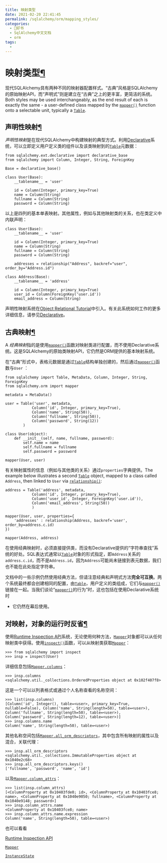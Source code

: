 ```yaml
---
title: 映射类型
date: 2021-02-20 22:41:45
permalink: /sqlalchemy/orm/mapping_styles/
categories:
  - 📖好书
  - SqlAlchemy中文文档
  - orm
tags:
  - 
---
```

映射类型[¶](#types-of-mappings "Permalink to this headline")
============================================================

现代SQLAlchemy具有两种不同的映射器配置样式。“古典”风格是SQLAlchemy的原始映射API，而“声明式”则是建立在“古典”之上的更丰富，更简洁的系统。Both
styles may be used interchangeably, as the end result of each is exactly
the same - a user-defined class mapped by the [`mapper()`](mapping_api.html#sqlalchemy.orm.mapper "sqlalchemy.orm.mapper")
function onto a selectable unit, typically a [`Table`](core_metadata.html#sqlalchemy.schema.Table "sqlalchemy.schema.Table").

声明性映射[¶](#declarative-mapping "Permalink to this headline")
----------------------------------------------------------------

*声明性映射*是在现代SQLAlchemy中构建映射的典型方式。利用[Declarative](extensions_declarative_index.html)系统，可以立即定义用户定义类的组件以及该类映射到的[`Table`](core_metadata.html#sqlalchemy.schema.Table "sqlalchemy.schema.Table")元数据：

    from sqlalchemy.ext.declarative import declarative_base
    from sqlalchemy import Column, Integer, String, ForeignKey

    Base = declarative_base()

    class User(Base):
        __tablename__ = 'user'

        id = Column(Integer, primary_key=True)
        name = Column(String)
        fullname = Column(String)
        password = Column(String)

以上是四列的基本单表映射。其他属性，例如与其他映射类的关系，也在类定义中内联声明：

    class User(Base):
        __tablename__ = 'user'

        id = Column(Integer, primary_key=True)
        name = Column(String)
        fullname = Column(String)
        password = Column(String)

        addresses = relationship("Address", backref="user", order_by="Address.id")

    class Address(Base):
        __tablename__ = 'address'

        id = Column(Integer, primary_key=True)
        user_id = Column(ForeignKey('user.id'))
        email_address = Column(String)

声明性映射系统在[Object Relational
Tutorial](tutorial.html)中引入。有关此系统如何工作的更多详细信息，请参见[Declarative](extensions_declarative_index.html)。

古典映射[¶](#classical-mappings "Permalink to this headline")
-------------------------------------------------------------

A *经典映射*指的是使用[`mapper()`](mapping_api.html#sqlalchemy.orm.mapper "sqlalchemy.orm.mapper")函数对映射类进行配置，而不使用Declarative系统。这是SQLAlchemy的原始类映射API，它仍然是ORM提供的基本映射系统。

在“古典”形式中，表格元数据是通过[`Table`](core_metadata.html#sqlalchemy.schema.Table "sqlalchemy.schema.Table")结构单独创建的，然后通过[`mapper()`](mapping_api.html#sqlalchemy.orm.mapper "sqlalchemy.orm.mapper")函数与`User` ：

    from sqlalchemy import Table, MetaData, Column, Integer, String, ForeignKey
    from sqlalchemy.orm import mapper

    metadata = MetaData()

    user = Table('user', metadata,
                Column('id', Integer, primary_key=True),
                Column('name', String(50)),
                Column('fullname', String(50)),
                Column('password', String(12))
            )

    class User(object):
        def __init__(self, name, fullname, password):
            self.name = name
            self.fullname = fullname
            self.password = password

    mapper(User, user)

有关映射属性的信息（例如与其他类的关系）通过`properties`字典提供。The example below illustrates a second [`Table`](core_metadata.html#sqlalchemy.schema.Table "sqlalchemy.schema.Table")
object, mapped to a class called `Address`, then
linked to `User` via [`relationship()`](relationship_api.html#sqlalchemy.orm.relationship "sqlalchemy.orm.relationship"):

    address = Table('address', metadata,
                Column('id', Integer, primary_key=True),
                Column('user_id', Integer, ForeignKey('user.id')),
                Column('email_address', String(50))
                )

    mapper(User, user, properties={
        'addresses' : relationship(Address, backref='user', order_by=address.c.id)
    })

    mapper(Address, address)

在使用经典映射时，必须直接提供类，而没有Declarative提供的“字符串查找”系统的好处。SQL表达式通常以[`Table`](core_metadata.html#sqlalchemy.schema.Table "sqlalchemy.schema.Table")对象的形式指定，即`Address`关系的`address.c.id`，而不是`Address.id`，因为`Address`可能尚未链接到表元数据，我们也不能在此处指定字符串。

文档中的一些示例仍然使用经典方法，但请注意经典和声明式方法**完全可互换**。两个系统最终都会创建相同的配置，由[`Table`](core_metadata.html#sqlalchemy.schema.Table "sqlalchemy.schema.Table")，用户定义的类组成，它们与[`mapper()`](mapping_api.html#sqlalchemy.orm.mapper "sqlalchemy.orm.mapper")链接在一起。当我们谈论“[`mapper()`](mapping_api.html#sqlalchemy.orm.mapper "sqlalchemy.orm.mapper")的行为”时，这也包括在使用Declarative系统时
- 它仍然在幕后使用。

对映射，对象的运行时反省[¶](#runtime-introspection-of-mappings-objects "Permalink to this headline")
----------------------------------------------------------------------------------------------------

使用[Runtime Inspection
API](core_inspection.html)系统，无论使用何种方法，[`Mapper`](mapping_api.html#sqlalchemy.orm.mapper.Mapper "sqlalchemy.orm.mapper.Mapper")对象都可以从任何映射类中获得。使用[`inspect()`](core_inspection.html#sqlalchemy.inspection.inspect "sqlalchemy.inspection.inspect")函数，可以从映射类获取[`Mapper`](mapping_api.html#sqlalchemy.orm.mapper.Mapper "sqlalchemy.orm.mapper.Mapper")：

    >>> from sqlalchemy import inspect
    >>> insp = inspect(User)

详细信息包括[`Mapper.columns`](mapping_api.html#sqlalchemy.orm.mapper.Mapper.columns "sqlalchemy.orm.mapper.Mapper.columns")：

    >>> insp.columns
    <sqlalchemy.util._collections.OrderedProperties object at 0x102f407f8>

这是一个可以以列表格式或通过个人名称查看的名称空间：

    >>> list(insp.columns)
    [Column('id', Integer(), table=<user>, primary_key=True, nullable=False), Column('name', String(length=50), table=<user>), Column('fullname', String(length=50), table=<user>), Column('password', String(length=12), table=<user>)]
    >>> insp.columns.name
    Column('name', String(length=50), table=<user>)

其他名称空间包括[`Mapper.all_orm_descriptors`](mapping_api.html#sqlalchemy.orm.mapper.Mapper.all_orm_descriptors "sqlalchemy.orm.mapper.Mapper.all_orm_descriptors")，其中包含所有映射的属性以及混合，关联代理：

    >>> insp.all_orm_descriptors
    <sqlalchemy.util._collections.ImmutableProperties object at 0x1040e2c68>
    >>> insp.all_orm_descriptors.keys()
    ['fullname', 'password', 'name', 'id']

以及[`Mapper.column_attrs`](mapping_api.html#sqlalchemy.orm.mapper.Mapper.column_attrs "sqlalchemy.orm.mapper.Mapper.column_attrs")：

    >>> list(insp.column_attrs)
    [<ColumnProperty at 0x10403fde0; id>, <ColumnProperty at 0x10403fce8; name>, <ColumnProperty at 0x1040e9050; fullname>, <ColumnProperty at 0x1040e9148; password>]
    >>> insp.column_attrs.name
    <ColumnProperty at 0x10403fce8; name>
    >>> insp.column_attrs.name.expression
    Column('name', String(length=50), table=<user>)

也可以看看

[Runtime Inspection API](core_inspection.html)

[`Mapper`](mapping_api.html#sqlalchemy.orm.mapper.Mapper "sqlalchemy.orm.mapper.Mapper")

[`InstanceState`](internals.html#sqlalchemy.orm.state.InstanceState "sqlalchemy.orm.state.InstanceState")
